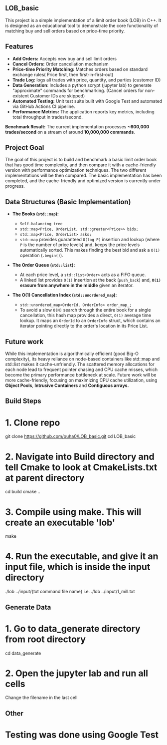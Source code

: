 ## LOB_basic
This project is a simple implementation of a limit order book (LOB) in C++. It is designed as an educational tool to demonstrate the core functionality of matching buy and sell orders based on 
price-time priority. 

## Features 
- **Add Orders:** Accepts new buy and sell limit orders
- **Cancel Orders:** Order cancellation mechanism
- **Price-time Priority Matching:** Matches orders based on standard exchange rules(
Price first, then first-in-first-out)
- **Trade Log:** logs all trades with price, quantity, and parties (customer ID)
- **Data Generation**: Includes a python scrypt (jupyter lab) to generate "approximate" commands for benchmarking.
(Cancel orders for non-existent Customer IDs are skipped)
- **Automated Testing:** Unit test suite built with Google Test and automated via 
GitHub Actions CI pipeline.
- **Performance Metrics:** The application reports key metrics, including total throughput in trades/second.

**Benchmark Result:** The current implementation processes **~600,000 trades/second** on 
a stream of around **10,000,000 commands**.

## Project Goal 
The goal of this project is to build and benchmark a basic limit order book that has 
good time complexity, and then compare it with a cache-friendly version with performance optimization techniques. 
The two different implementations will be then compared. The basic implementation has been completed, and the 
cache-friendly and optimized version is currently under progress.

## Data Structures (Basic Implementation)
*   **The Books (`std::map`):** 
    *    `Self-balancing tree`
    *   `std::map<Price, OrderList, std::greater<Price>> bids;`
    *   `std::map<Price, OrderList> asks;`
    *   `std::map` provides guaranteed `O(log P)` insertion and lookup (where `P` is the number of price levels) and, keeps the price levels automatically sorted. This makes finding the best bid and ask a `O(1)` operation (`.begin()`).

*   **The Order Queue (`std::list`):**
    *   At each price level, a `std::list<Order>` acts as a FIFO queue.
    *   A linked list provides `O(1)` insertion at the back (`push_back`) and, **`O(1)` erasure from anywhere in the middle** given an iterator. 

*   **The O(1) Cancellation Index (`std::unordered_map`):**
    *   `std::unordered_map<OrderId, OrderInfo> order_map_;`
    *    To avoid a slow `O(N)` search through the entire book for a single cancellation, this hash map provides a direct, `O(1)` average time lookup. It maps an `OrderId` to an `OrderInfo` struct, which contains an iterator pointing directly to the order's location in its Price List.

## Future work
While this implementation is algorithmically efficient (good Big-O complexity), its heavy reliance on node-based 
containers like std::map and std::list makes it cache-unfriendly. The scattered memory allocations for each node 
lead to frequent pointer chasing and CPU cache misses, which become the primary performance bottleneck at scale.
Future work will be more cache-friendly, focusing on maximizing CPU cache utilization, using **Object Pools**, **Intrusive Containers** 
and **Contiguous arrays.**

## Build Steps

# 1. Clone repo
git clone https://github.com/ouha0/LOB_basic.git
cd LOB_basic

# 2. Navigate into Build directory and tell Cmake to look at CmakeLists.txt at parent directory 
cd build
cmake ..

# 3. Compile using make. This will create an executable 'lob'
make

# 4. Run the executable, and give it an input file, which is inside the input directory
./lob ../input/{txt command file name}
i.e. 
./lob ../input/1_mill.txt


## Generate Data 
# 1. Go to data_generate directory from root directory 
cd data_generate

# 2. Open the jupyter lab and run all cells
Change the filename in the last cell 


## Other
# Testing was done using Google Test

